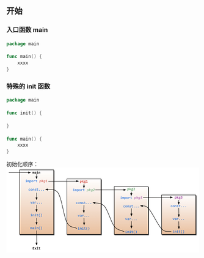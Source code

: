 ## 开始
### 入口函数 main

```go
package main

func main() {
	xxxx
}
```

### 特殊的 init 函数
```go
package main

func init() {
	
}

func main() {
	xxxx
}
```

初始化顺序：
![img.png](img/img1.png)


